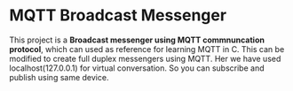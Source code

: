 # MQTT Broadcast Messenger

This project is a **Broadcast messenger using  MQTT commnuncation protocol**, which can used as reference for learning MQTT in C. This can be modified to create full duplex messengers using MQTT. Her we have used localhost(127.0.0.1) for virtual conversation. So you can  subscribe and publish using same device.

